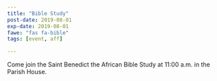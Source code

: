```yaml
---
title: "Bible Study"
post-date: 2019-08-01
exp-date: 2019-08-01
fawe: "fas fa-bible"
tags: [event, aff]

---
```

Come join the Saint Benedict the African Bible Study at 11:00 a.m. in the Parish House.